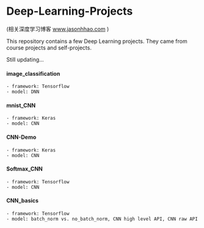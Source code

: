 # Deep-Learning-Projects

(相关深度学习博客 www.jasonhhao.com )

This repository contains a few Deep Learning projects. They came from course projects and self-projects.

Still updating...



#### image_classification
	- framework: Tensorflow
	- model: DNN
		
#### mnist_CNN
	- framework: Keras
	- model: CNN

#### CNN-Demo
	- framework: Keras
	- model: CNN
  
#### Softmax_CNN
	- framework: Tensorflow 
	- model: CNN

#### CNN_basics
	- framework: Tensorflow
	- model: batch_norm vs. no_batch_norm, CNN high level API, CNN raw API
